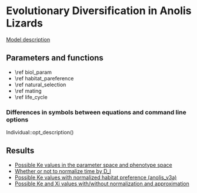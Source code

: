 Evolutionary Diversification in Anolis Lizards
================================================================================

[Model description](model.html)

Parameters and functions
--------------------------------------------------------------------------------

- \ref biol_param
- \ref habitat_pareference
- \ref natural_selection
- \ref mating
- \ref life_cycle

### Differences in symbols between equations and command line options

Individual::opt_description()


Results
--------------------------------------------------------------------------------

- [Possible Ke values in the parameter space and phenotype space](http://meme.biology.tohoku.ac.jp/edal/results/ke.html)
- [Whether or not to normalize time by D_I](http://meme.biology.tohoku.ac.jp/edal/results/normalizing_time.html)
- [Possible Ke values with normalized habitat preference (anolis_v3a)](http://meme.biology.tohoku.ac.jp/edal/results/normalizing_pref.html)
- [Possible Ke and Xi values with/without normalization and approximation](http://meme.biology.tohoku.ac.jp/edal/results/ke_xi.html)

